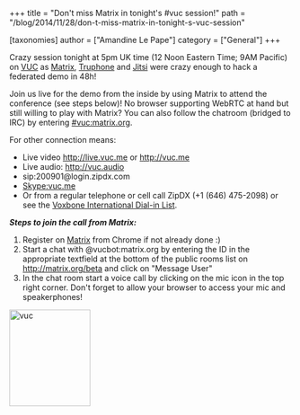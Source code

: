+++
title = "Don't miss Matrix in tonight's #vuc session!"
path = "/blog/2014/11/28/don-t-miss-matrix-in-tonight-s-vuc-session"

[taxonomies]
author = ["Amandine Le Pape"]
category = ["General"]
+++

Crazy session tonight at 5pm UK time (12 Noon Eastern Time; 9AM Pacific) on <a href="http://www.voipusersconference.org/">VUC</a> as <a href="http://matrix.org">Matrix</a>, <a href="truphone.com">Truphone</a> and <a href="https://jitsi.org/">Jitsi</a> were crazy enough to hack a federated demo in 48h!

Join us live for the demo from the inside by using Matrix to attend the conference (see steps below)! No browser supporting WebRTC at hand but still willing to play with Matrix? You can also follow the chatroom (bridged to IRC) by entering <a href="http://matrix.org/beta/#/room/!AonkiegHRhJtwwFMdk:matrix.org">#vuc:matrix.org</a>.

For other connection means:
<ul>
	<li>Live video <a href="http://live.vuc.me/">http://live.vuc.me</a> or <a href="http://vuc.me">http://vuc.me</a></li>
	<li>Live audio: <a href="http://vuc.audio/">http://vuc.audio</a></li>
	<li>sip:200901@login.zipdx.com</li>
	<li><a href="skype:vuc.me?Call">Skype:vuc.me</a></li>
	<li>Or from a regular telephone or cell call ZipDX (+1 (646) 475-2098) or see the <a title="List of International numbers from Voxbone" href="http://vuc.li/VoxboneVUC">Voxbone International Dial-in List</a>.</li>
</ul>
<em><strong>Steps to join the call from Matrix:</strong></em>
<ol>
	<li>Register on <a href="http://matrix.org/beta">Matrix</a> from Chrome if not already done :)</li>
	<li>Start a chat with @vucbot:matrix.org by entering the ID in the appropriate textfield at the bottom of the public rooms list on <a href="http://matrix.org/beta">http://matrix.org/beta</a> and click on "Message User"</li>
	<li>In the chat room start a voice call by clicking on the mic icon in the top right corner. Don't forget to allow your browser to access your mic and speakerphones!</li>
</ol>
<a href="http://matrix.org/blog/wp-content/uploads/2014/11/vuc.png"><img class="alignnone size-full wp-image-231" src="http://matrix.org/blog/wp-content/uploads/2014/11/vuc.png" alt="vuc" width="144" height="172" /></a>

&nbsp;
